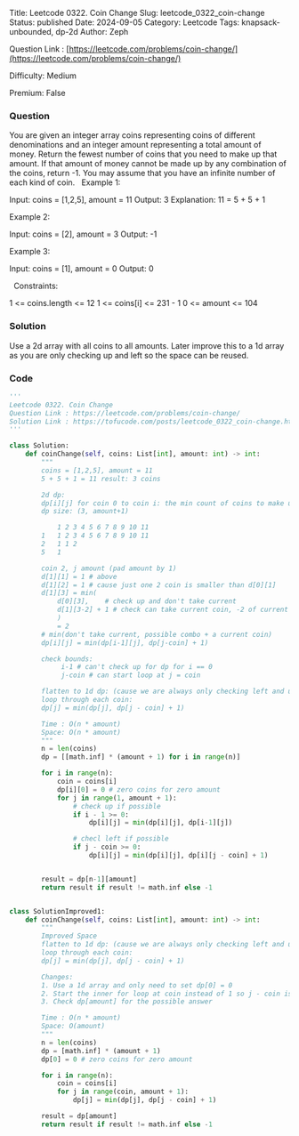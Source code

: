 Title: Leetcode 0322. Coin Change
Slug: leetcode_0322_coin-change
Status: published
Date: 2024-09-05
Category: Leetcode
Tags: knapsack-unbounded, dp-2d
Author: Zeph

Question Link : [https://leetcode.com/problems/coin-change/](https://leetcode.com/problems/coin-change/)

Difficulty: Medium

Premium: False

### Question
You are given an integer array coins representing coins of different denominations and an integer amount representing a total amount of money.
Return the fewest number of coins that you need to make up that amount. If that amount of money cannot be made up by any combination of the coins, return -1.
You may assume that you have an infinite number of each kind of coin.
 
Example 1:

Input: coins = [1,2,5], amount = 11
Output: 3
Explanation: 11 = 5 + 5 + 1

Example 2:

Input: coins = [2], amount = 3
Output: -1

Example 3:

Input: coins = [1], amount = 0
Output: 0

 
Constraints:

1 <= coins.length <= 12
1 <= coins[i] <= 231 - 1
0 <= amount <= 104

### Solution

Use a 2d array with all coins to all amounts. Later improve this to a 1d array as you are only checking up and left so the space can be reused. 

### Code
```python
'''
Leetcode 0322. Coin Change
Question Link : https://leetcode.com/problems/coin-change/
Solution Link : https://tofucode.com/posts/leetcode_0322_coin-change.html
'''

class Solution:
    def coinChange(self, coins: List[int], amount: int) -> int:
        """
        coins = [1,2,5], amount = 11
        5 + 5 + 1 = 11 result: 3 coins

        2d dp:
        dp[i][j] for coin 0 to coin i: the min count of coins to make up amount j
        dp size: (3, amount+1)

            1 2 3 4 5 6 7 8 9 10 11
        1   1 2 3 4 5 6 7 8 9 10 11
        2   1 1 2
        5   1

        coin 2, j amount (pad amount by 1)
        d[1][1] = 1 # above
        d[1][2] = 1 # cause just one 2 coin is smaller than d[0][1]
        d[1][3] = min(
            d[0][3],    # check up and don't take current
            d[1][3-2] + 1 # check can take current coin, -2 of current coin value
            )
            = 2
        # min(don't take current, possible combo + a current coin)
        dp[i][j] = min(dp[i-1][j], dp[j-coin] + 1)

        check bounds:
             i-1 # can't check up for dp for i == 0
             j-coin # can start loop at j = coin

        flatten to 1d dp: (cause we are always only checking left and up)
        loop through each coin:
        dp[j] = min(dp[j], dp[j - coin] + 1)

        Time : O(n * amount)
        Space: O(n * amount)
        """
        n = len(coins)
        dp = [[math.inf] * (amount + 1) for i in range(n)]

        for i in range(n):
            coin = coins[i]
            dp[i][0] = 0 # zero coins for zero amount
            for j in range(1, amount + 1):
                # check up if possible
                if i - 1 >= 0:
                    dp[i][j] = min(dp[i][j], dp[i-1][j])

                # checl left if possible
                if j - coin >= 0:
                    dp[i][j] = min(dp[i][j], dp[i][j - coin] + 1)


        result = dp[n-1][amount]
        return result if result != math.inf else -1


class SolutionImproved1:
    def coinChange(self, coins: List[int], amount: int) -> int:
        """
        Improved Space
        flatten to 1d dp: (cause we are always only checking left and up)
        loop through each coin:
        dp[j] = min(dp[j], dp[j - coin] + 1)

        Changes:
        1. Use a 1d array and only need to set dp[0] = 0
        2. Start the inner for loop at coin instead of 1 so j - coin is valid
        3. Check dp[amount] for the possible answer

        Time : O(n * amount)
        Space: O(amount)
        """
        n = len(coins)
        dp = [math.inf] * (amount + 1)
        dp[0] = 0 # zero coins for zero amount

        for i in range(n):
            coin = coins[i]
            for j in range(coin, amount + 1):
                dp[j] = min(dp[j], dp[j - coin] + 1)

        result = dp[amount]
        return result if result != math.inf else -1


```


